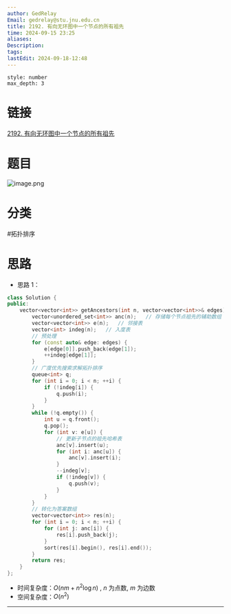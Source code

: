 ```yaml
---
author: GedRelay
Email: gedrelay@stu.jnu.edu.cn
title: 2192. 有向无环图中一个节点的所有祖先
time: 2024-09-15 23:25
aliases: 
Description: 
tags: 
lastEdit: 2024-09-18-12:48
---
```


```toc
style: number
max_depth: 3
```

# 链接
[2192. 有向无环图中一个节点的所有祖先](https://leetcode.cn/problems/all-ancestors-of-a-node-in-a-directed-acyclic-graph/) 

# 题目
![image.png](https://ged-pic-bed.oss-cn-guangzhou.aliyuncs.com/img/202409152325415.png)


# 分类
#拓扑排序 

# 思路
- 思路 1：


```cpp
class Solution {
public:
    vector<vector<int>> getAncestors(int n, vector<vector<int>>& edges) {
        vector<unordered_set<int>> anc(n);   // 存储每个节点祖先的辅助数组
        vector<vector<int>> e(n);   // 邻接表
        vector<int> indeg(n);   // 入度表
        // 预处理
        for (const auto& edge: edges) {
            e[edge[0]].push_back(edge[1]);
            ++indeg[edge[1]];
        }
        // 广度优先搜索求解拓扑排序
        queue<int> q;
        for (int i = 0; i < n; ++i) {
            if (!indeg[i]) {
                q.push(i);
            }
        }
        while (!q.empty()) {
            int u = q.front();
            q.pop();
            for (int v: e[u]) {
                // 更新子节点的祖先哈希表
                anc[v].insert(u);
                for (int i: anc[u]) {
                    anc[v].insert(i);
                }
                --indeg[v];
                if (!indeg[v]) {
                    q.push(v);
                }
            }
        }
        // 转化为答案数组
        vector<vector<int>> res(n);
        for (int i = 0; i < n; ++i) {
            for (int j: anc[i]) {
                res[i].push_back(j);
            }
            sort(res[i].begin(), res[i].end());
        }
        return res;
    }
};
```


- 时间复杂度：${O\left( nm+n^{2} \log n \right)  }$ , ${n }$ 为点数, ${m }$ 为边数
- 空间复杂度：${O\left( n^{2}  \right)  }$ 


---


